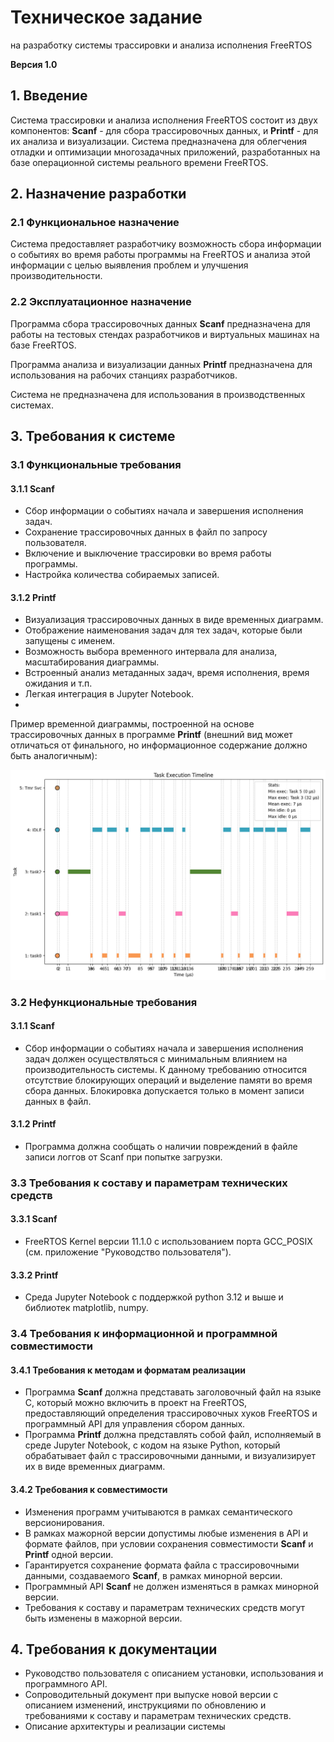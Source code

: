 # Техническое задание

на разработку системы трассировки и анализа исполнения FreeRTOS

**Версия 1.0**

## 1. Введение

Система трассировки и анализа исполнения FreeRTOS состоит из двух компонентов: **Scanf** - для сбора трассировочных данных, и **Printf** - для их анализа и визуализации. Система предназначена для облегчения отладки и оптимизации многозадачных приложений, разработанных на базе операционной системы реального времени FreeRTOS.

## 2. Назначение разработки

### 2.1 Функциональное назначение

Система предоставляет разработчику возможность сбора информации о событиях во время работы программы на FreeRTOS и анализа этой информации с целью выявления проблем и улучшения производительности.

### 2.2 Эксплуатационное назначение

Программа сбора трассировочных данных **Scanf** предназначена для работы на тестовых стендах разработчиков и виртуальных машинах на базе FreeRTOS.

Программа анализа и визуализации данных **Printf** предназначена для использования на рабочих станциях разработчиков.

Система не предназначена для использования в производственных системах.

## 3. Требования к системе

### 3.1 Функциональные требования

#### 3.1.1 Scanf

- Сбор информации о событиях начала и завершения исполнения задач.
- Сохранение трассировочных данных в файл по запросу пользователя.
- Включение и выключение трассировки во время работы программы.
- Настройка количества собираемых записей.

#### 3.1.2 Printf

- Визуализация трассировочных данных в виде временных диаграмм.
- Отображение наименования задач для тех задач, которые были запущены с именем.
- Возможность выбора временного интервала для анализа, масштабирования диаграммы.
- Встроенный анализ метаданных задач, время исполнения, время ожидания и т.п.
- Легкая интеграция в Jupyter Notebook.
- 

Пример временной диаграммы, построенной на основе трассировочных данных в программе **Printf** (внешний вид может отличаться от финального, но информационное содержание должно быть аналогичным):

![](./diagram_v1.0.png)

### 3.2 Нефункциональные требования

#### 3.1.1 Scanf

- Сбор информации о событиях начала и завершения исполнения задач должен осуществляться с минимальным влиянием на производительность системы. К данному требованию относится отсутствие блокирующих операций и выделение памяти во время сбора данных. Блокировка допускается только в момент записи данных в файл.

#### 3.1.2 Printf

- Программа должна сообщать о наличии повреждений в файле записи логгов от Scanf при попытке загрузки.

### 3.3 Требования к составу и параметрам технических средств

#### 3.3.1 Scanf

- FreeRTOS Kernel версии 11.1.0 с использованием порта GCC_POSIX (см. приложение "Руководство пользователя").

#### 3.3.2 Printf

- Среда Jupyter Notebook с поддержкой python 3.12 и выше и библиотек matplotlib, numpy.

### 3.4 Требования к информационной и программной совместимости

#### 3.4.1 Требования к методам и форматам реализации

- Программа **Scanf** должна представать заголовочный файл на языке C, который можно включить в проект на FreeRTOS, предоставляющий определения трассировочных хуков FreeRTOS и программный API для управления сбором данных.
- Программа **Printf** должна представлять собой файл, исполняемый в среде Jupyter Notebook, с кодом на языке Python, который обрабатывает файл с трассировочными данными, и визуализирует их в виде временных диаграмм.

#### 3.4.2 Требования к совместимости

- Изменения программ учитываются в рамках семантического версионирования.
- В рамках мажорной версии допустимы любые изменения в API и формате файлов, при условии сохранения совместимости **Scanf** и **Printf** одной версии.
- Гарантируется сохранение формата файла с трассировочными данными, создаваемого **Scanf**, в рамках минорной версии.
- Программный API **Scanf** не должен изменяться в рамках минорной версии.
- Требования к составу и параметрам технических средств могут быть изменены в мажорной версии.

## 4. Требования к документации

- Руководство пользователя c описанием установки, использования и программного API.
- Сопроводительный документ при выпуске новой версии с описанием изменений, инструкциями по обновлению и требованиями к составу и параметрам технических средств.
- Описание архитектуры и реализации системы